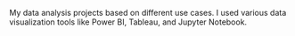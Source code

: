 My data analysis projects based on different use cases. I used various data visualization tools like Power BI, Tableau, and Jupyter Notebook.
